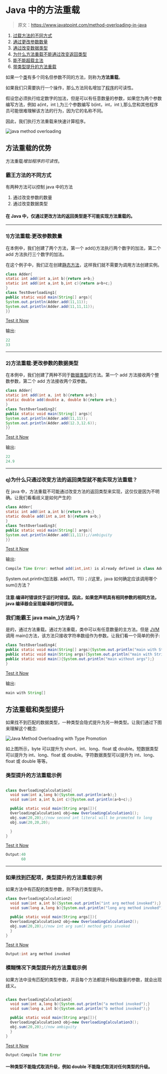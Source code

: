 # Java 中的方法重载

> 原文：<https://www.javatpoint.com/method-overloading-in-java>

1.  [过载方法的不同方式](#monumberofways)
2.  [通过更改参数数量](#mobynumber)
3.  [通过改变数据类型](#mobydatatype)
4.  [为什么方法重载不能通过改变返回类型](#moreturntype)
5.  [能不能超载主法](#momainmethod)
6.  [带类型提升的方法重载](#motypepromotion)

如果一个[类](object-and-class-in-java)有多个同名但参数不同的方法，则称为**方法重载**。

如果我们只需要执行一个操作，那么方法同名增加了[程序](java-programs)的可读性。

假设您必须执行给定数字的加法，但是可以有任意数量的参数，如果您为两个参数编写方法，例如 a(int，int ),为三个参数编写 b(int，int，int ),那么您和其他程序员可能很难理解该方法的行为，因为它的名称不同。

因此，我们执行方法重载来快速计算程序。

![java method overloading](../img/c9201f869d59dddbc6d5fd841b874f3c.png)

## 方法重载的优势

方法重载*增加程序的可读性*。

### 霸王方法的不同方式

有两种方法可以控制 java 中的方法

1.  通过改变参数的数量
2.  通过改变数据类型

#### 在 Java 中，仅通过更改方法的返回类型是不可能实现方法重载的。

* * *

### 1)方法重载:更改参数数量

在本例中，我们创建了两个方法，第一个 add()方法执行两个数字的加法，第二个 add 方法执行三个数字的加法。

在这个例子中，我们正在创建[静态方法](static-keyword-in-java)，这样我们就不需要为调用方法创建实例。

```java
class Adder{
static int add(int a,int b){return a+b;}
static int add(int a,int b,int c){return a+b+c;}
}
class TestOverloading1{
public static void main(String[] args){
System.out.println(Adder.add(11,11));
System.out.println(Adder.add(11,11,11));
}}

```

[Test it Now](https://www.javatpoint.com/opr/test.jsp?filename=TestOverloading1)

输出:

```java
22
33

```

* * *

### 2)方法重载:更改参数的数据类型

在本例中，我们创建了两种不同于[数据类型](java-data-types)的方法。第一个 add 方法接收两个整数参数，第二个 add 方法接收两个双参数。

```java
class Adder{
static int add(int a, int b){return a+b;}
static double add(double a, double b){return a+b;}
}
class TestOverloading2{
public static void main(String[] args){
System.out.println(Adder.add(11,11));
System.out.println(Adder.add(12.3,12.6));
}}

```

[Test it Now](https://www.javatpoint.com/opr/test.jsp?filename=TestOverloading2)

输出:

```java
22
24.9

```

* * *

### q)为什么只通过改变方法的返回类型就不能实现方法重载？

在 java 中，方法重载不可能通过改变方法的返回类型来实现，这仅仅是因为不明确。让我们看看歧义是如何产生的:

```java
class Adder{
static int add(int a,int b){return a+b;}
static double add(int a,int b){return a+b;}
}
class TestOverloading3{
public static void main(String[] args){
System.out.println(Adder.add(11,11));//ambiguity
}}

```

[Test it Now](https://www.javatpoint.com/opr/test.jsp?filename=TestOverloading3)

输出:

```java
Compile Time Error: method add(int,int) is already defined in class Adder

```

System.out.println(加法器. add(11，11))；//这里，java 如何确定应该调用哪个 sum()方法？

#### 注意:编译时错误优于运行时错误。因此，如果您声明具有相同参数的相同方法，java 编译器会呈现编译器时间错误。

### 我们能霸王 java main_)方法吗？

是的，通过方法重载。通过方法重载，类中可以有任意数量的主方法。但是 [JVM](jvm-java-virtual-machine) 调用 main()方法，该方法只接收字符串数组作为参数。让我们看一个简单的例子:

```java
class TestOverloading4{
public static void main(String[] args){System.out.println("main with String[]");}
public static void main(String args){System.out.println("main with String");}
public static void main(){System.out.println("main without args");}
}

```

[Test it Now](https://www.javatpoint.com/opr/test.jsp?filename=TestOverloading4)

输出:

```java
main with String[]

```

## 方法重载和类型提升

如果找不到匹配的数据类型，一种类型会隐式提升为另一种类型。让我们通过下图来理解这个概念:

![Java Method Overloading with Type Promotion](../img/0169e12d3ff8d8750414a94720a26d00.png)

如上图所示，byte 可以提升为 short、int、long、float 或 double。短数据类型可以提升为 int、long、float 或 double。字符数据类型可以提升为 int、long、float 或 double 等等。

### 类型提升的方法重载示例

```java

class OverloadingCalculation1{
  void sum(int a,long b){System.out.println(a+b);}
  void sum(int a,int b,int c){System.out.println(a+b+c);}

  public static void main(String args[]){
  OverloadingCalculation1 obj=new OverloadingCalculation1();
  obj.sum(20,20);//now second int literal will be promoted to long
  obj.sum(20,20,20);

  }
}

```

[Test it Now](https://www.javatpoint.com/opr/test.jsp?filename=OverloadingCalculation1)

```java
Output:40
       60

```

* * *

### 如果找到匹配项，类型提升的方法重载示例

如果方法中有匹配的类型参数，则不执行类型提升。

```java
class OverloadingCalculation2{
  void sum(int a,int b){System.out.println("int arg method invoked");}
  void sum(long a,long b){System.out.println("long arg method invoked");}

  public static void main(String args[]){
  OverloadingCalculation2 obj=new OverloadingCalculation2();
  obj.sum(20,20);//now int arg sum() method gets invoked
  }
}

```

[Test it Now](https://www.javatpoint.com/opr/test.jsp?filename=OverloadingCalculation2)

```java
Output:int arg method invoked

```

### 模糊情况下类型提升的方法重载示例

如果方法中没有匹配的类型参数，并且每个方法都提升相似数量的参数，就会出现歧义。

```java

class OverloadingCalculation3{
  void sum(int a,long b){System.out.println("a method invoked");}
  void sum(long a,int b){System.out.println("b method invoked");}

  public static void main(String args[]){
  OverloadingCalculation3 obj=new OverloadingCalculation3();
  obj.sum(20,20);//now ambiguity
  }
}

```

[Test it Now](https://www.javatpoint.com/opr/test.jsp?filename=OverloadingCalculation3)

```java
Output:Compile Time Error

```

#### 一种类型不能隐式取消升级，例如 double 不能隐式取消对任何类型的升级。